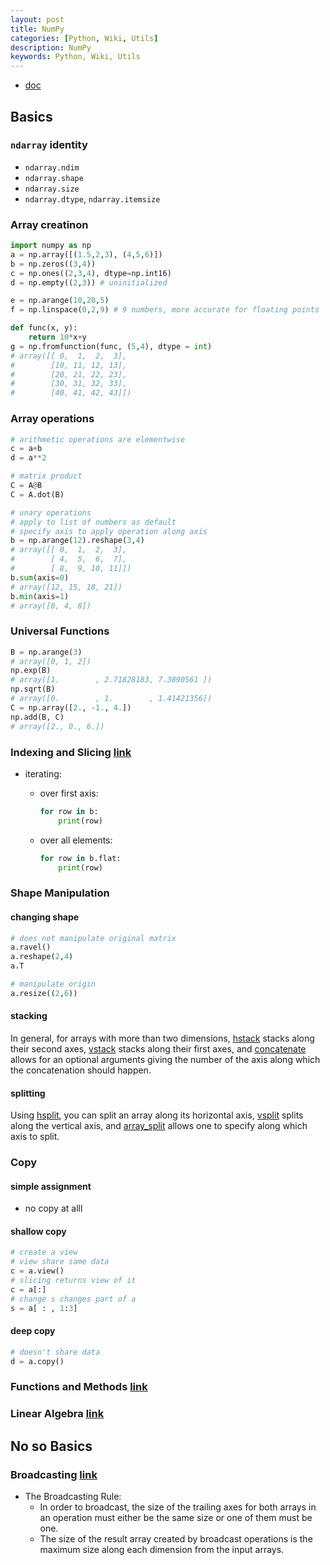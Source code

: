 ```yaml
---
layout: post
title: NumPy
categories: [Python, Wiki, Utils]
description: NumPy
keywords: Python, Wiki, Utils
---
```


- [doc](https://numpy.org/doc/stable/user/quickstart.html#basic-operations)

## Basics

### `ndarray` identity

- `ndarray.ndim`
- `ndarray.shape`
- `ndarray.size`
- `ndarray.dtype`, `ndarray.itemsize`

### Array creatinon

```python
import numpy as np
a = np.array([(1.5,2,3), (4,5,6)])
b = np.zeros((3,4))
c = np.ones((2,3,4), dtype=np.int16)
d = np.empty((2,3)) # uninitialized

e = np.arange(10,20,5)
f = np.linspace(0,2,9) # 9 numbers, more accurate for floating points

def func(x, y):
    return 10*x+y
g = np.fromfunction(func, (5,4), dtype = int)
# array([[ 0,  1,  2,  3],
#        [10, 11, 12, 13],
#        [20, 21, 22, 23],
#        [30, 31, 32, 33],
#        [40, 41, 42, 43]])
```

### Array operations

```python
# arithmetic operations are elementwise
c = a+b
d = a**2

# matrix product
C = A@B
C = A.dot(B)

# unary operations
# apply to list of numbers as default
# specify axis to apply operation along axis
b = np.arange(12).reshape(3,4)
# array([[ 0,  1,  2,  3],
#        [ 4,  5,  6,  7],
#        [ 8,  9, 10, 11]])
b.sum(axis=0)
# array([12, 15, 18, 21])
b.min(axis=1)    
# array([0, 4, 8])
```

### Universal Functions

```python
B = np.arange(3)
# array([0, 1, 2])
np.exp(B)
# array([1.        , 2.71828183, 7.3890561 ])
np.sqrt(B)
# array([0.        , 1.        , 1.41421356])
C = np.array([2., -1., 4.])
np.add(B, C)
# array([2., 0., 6.])
```

### Indexing and Slicing [link](https://numpy.org/doc/stable/user/quickstart.html#indexing-slicing-and-iterating)

- iterating:
  - over first axis:

    ```python
    for row in b:
        print(row)
    ```

  - over all elements:

    ```python
    for row in b.flat:
        print(row)
    ```

### Shape Manipulation

#### changing shape

```python
# does not manipulate original matrix
a.ravel()
a.reshape(2,4)
a.T

# manipulate origin 
a.resize((2,6))
```

#### stacking

In general, for arrays with more than two dimensions, [hstack](https://numpy.org/doc/stable/reference/generated/numpy.hstack.html#numpy.hstack) stacks along their second axes, [vstack](https://numpy.org/doc/stable/reference/generated/numpy.vstack.html#numpy.vstack) stacks along their first axes, and [concatenate](https://numpy.org/doc/stable/reference/generated/numpy.concatenate.html#numpy.concatenate) allows for an optional arguments giving the number of the axis along which the concatenation should happen.

#### splitting

Using [hsplit](https://numpy.org/doc/stable/reference/generated/numpy.hsplit.html#numpy.hsplit), you can split an array along its horizontal axis, [vsplit](https://numpy.org/doc/stable/reference/generated/numpy.vsplit.html#numpy.vsplit) splits along the vertical axis, and [array_split](https://numpy.org/doc/stable/reference/generated/numpy.array_split.html#numpy.array_split) allows one to specify along which axis to split.

### Copy

#### simple assignment

- no copy at alll

#### shallow copy

```python
# create a view
# view share same data
c = a.view()
# slicing returns view of it
c = a[:]
# change s changes part of a
s = a[ : , 1:3]
```

#### deep copy

```python
# doesn't share data
d = a.copy()
```

### Functions and Methods [link](https://numpy.org/doc/stable/user/quickstart.html#functions-and-methods-overview)

### Linear Algebra [link](https://numpy.org/doc/stable/reference/routines.linalg.html)

## No so Basics

### Broadcasting [link](https://numpy.org/doc/stable/user/theory.broadcasting.html#array-broadcasting-in-numpy)

- The Broadcasting Rule: 
  - In order to broadcast, the size of the trailing axes for both arrays in an operation must either be the same size or one of them must be one.
  - The size of the result array created by broadcast operations is the maximum size along each dimension from the input arrays. 

